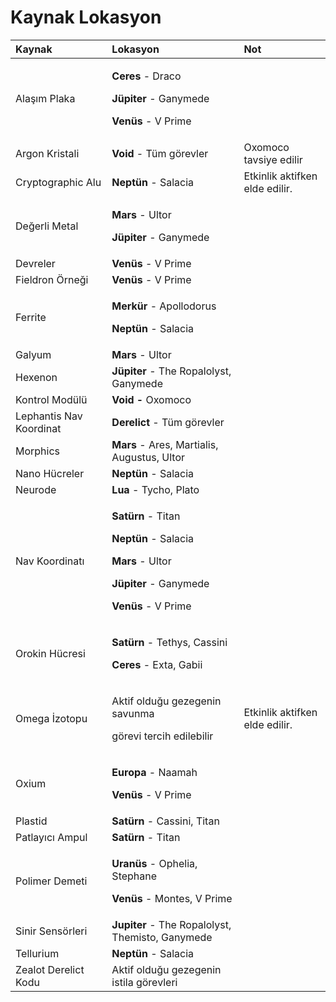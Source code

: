 # Kaynak Lokasyon

<table>
  <thead>
    <tr>
      <th style="text-align:left">Kaynak</th>
      <th style="text-align:left">Lokasyon</th>
      <th style="text-align:left">Not</th>
    </tr>
  </thead>
  <tbody>
    <tr>
      <td style="text-align:left">Ala&#x15F;&#x131;m Plaka</td>
      <td style="text-align:left">
        <p><b>Ceres</b> - Draco</p>
        <p><b>J&#xFC;piter </b>- Ganymede</p>
        <p><b>Ven&#xFC;s</b> - V Prime</p>
      </td>
      <td style="text-align:left"></td>
    </tr>
    <tr>
      <td style="text-align:left">Argon Kristali</td>
      <td style="text-align:left"><b>Void</b> - T&#xFC;m g&#xF6;revler</td>
      <td style="text-align:left">Oxomoco tavsiye edilir</td>
    </tr>
    <tr>
      <td style="text-align:left">Cryptographic Alu</td>
      <td style="text-align:left"><b>Nept&#xFC;n</b> - Salacia</td>
      <td style="text-align:left">Etkinlik aktifken elde edilir.</td>
    </tr>
    <tr>
      <td style="text-align:left">De&#x11F;erli Metal</td>
      <td style="text-align:left">
        <p><b>Mars</b> - Ultor</p>
        <p><b>J&#xFC;piter</b> - Ganymede</p>
      </td>
      <td style="text-align:left"></td>
    </tr>
    <tr>
      <td style="text-align:left">Devreler</td>
      <td style="text-align:left"><b>Ven&#xFC;s</b> - V Prime</td>
      <td style="text-align:left"></td>
    </tr>
    <tr>
      <td style="text-align:left">Fieldron &#xD6;rne&#x11F;i</td>
      <td style="text-align:left"><b>Ven&#xFC;s</b> - V Prime</td>
      <td style="text-align:left"></td>
    </tr>
    <tr>
      <td style="text-align:left">Ferrite</td>
      <td style="text-align:left">
        <p><b>Merk&#xFC;r</b> - Apollodorus</p>
        <p><b>Nept&#xFC;n</b> - Salacia</p>
      </td>
      <td style="text-align:left"></td>
    </tr>
    <tr>
      <td style="text-align:left">Galyum</td>
      <td style="text-align:left"><b>Mars</b> - Ultor</td>
      <td style="text-align:left"></td>
    </tr>
    <tr>
      <td style="text-align:left">Hexenon</td>
      <td style="text-align:left"><b>J&#xFC;piter</b> - The Ropalolyst, Ganymede</td>
      <td style="text-align:left"></td>
    </tr>
    <tr>
      <td style="text-align:left">Kontrol Mod&#xFC;l&#xFC;</td>
      <td style="text-align:left"><b>Void - </b>Oxomoco</td>
      <td style="text-align:left"></td>
    </tr>
    <tr>
      <td style="text-align:left">Lephantis Nav Koordinat</td>
      <td style="text-align:left"><b>Derelict</b> - T&#xFC;m g&#xF6;revler</td>
      <td style="text-align:left"></td>
    </tr>
    <tr>
      <td style="text-align:left">Morphics</td>
      <td style="text-align:left"><b>Mars</b> - Ares, Martialis, Augustus, Ultor</td>
      <td style="text-align:left"></td>
    </tr>
    <tr>
      <td style="text-align:left">Nano H&#xFC;creler</td>
      <td style="text-align:left"><b>Nept&#xFC;n</b> - Salacia</td>
      <td style="text-align:left"></td>
    </tr>
    <tr>
      <td style="text-align:left">Neurode</td>
      <td style="text-align:left"><b>Lua</b> - Tycho, Plato</td>
      <td style="text-align:left"></td>
    </tr>
    <tr>
      <td style="text-align:left">Nav Koordinat&#x131;</td>
      <td style="text-align:left">
        <p><b>Sat&#xFC;rn</b> - Titan</p>
        <p><b>Nept&#xFC;n</b> - Salacia</p>
        <p><b>Mars</b> - Ultor</p>
        <p><b>J&#xFC;piter</b> - Ganymede</p>
        <p><b>Ven&#xFC;s</b> - V Prime</p>
      </td>
      <td style="text-align:left"></td>
    </tr>
    <tr>
      <td style="text-align:left">Orokin H&#xFC;cresi</td>
      <td style="text-align:left">
        <p><b>Sat&#xFC;rn</b> - Tethys, Cassini</p>
        <p><b>Ceres</b> - Exta, Gabii</p>
      </td>
      <td style="text-align:left"></td>
    </tr>
    <tr>
      <td style="text-align:left">Omega &#x130;zotopu</td>
      <td style="text-align:left">
        <p>Aktif oldu&#x11F;u gezegenin savunma</p>
        <p>g&#xF6;revi tercih edilebilir</p>
      </td>
      <td style="text-align:left">Etkinlik aktifken elde edilir.</td>
    </tr>
    <tr>
      <td style="text-align:left">Oxium</td>
      <td style="text-align:left">
        <p><b>Europa</b> - Naamah</p>
        <p><b>Ven&#xFC;s</b> - V Prime</p>
      </td>
      <td style="text-align:left"></td>
    </tr>
    <tr>
      <td style="text-align:left">Plastid</td>
      <td style="text-align:left"><b>Sat&#xFC;rn</b> - Cassini, Titan</td>
      <td style="text-align:left"></td>
    </tr>
    <tr>
      <td style="text-align:left">Patlay&#x131;c&#x131; Ampul</td>
      <td style="text-align:left"><b>Sat&#xFC;rn</b> - Titan</td>
      <td style="text-align:left"></td>
    </tr>
    <tr>
      <td style="text-align:left">Polimer Demeti</td>
      <td style="text-align:left">
        <p><b>Uran&#xFC;s</b> - Ophelia, Stephane</p>
        <p><b>Ven&#xFC;s</b> - Montes, V Prime</p>
      </td>
      <td style="text-align:left"></td>
    </tr>
    <tr>
      <td style="text-align:left">Sinir Sens&#xF6;rleri</td>
      <td style="text-align:left"><b>Jupiter</b> - The Ropalolyst, Themisto, Ganymede</td>
      <td style="text-align:left"></td>
    </tr>
    <tr>
      <td style="text-align:left">Tellurium</td>
      <td style="text-align:left"><b>Nept&#xFC;n</b> - Salacia</td>
      <td style="text-align:left"></td>
    </tr>
    <tr>
      <td style="text-align:left">Zealot Derelict Kodu</td>
      <td style="text-align:left">Aktif oldu&#x11F;u gezegenin istila g&#xF6;revleri</td>
      <td style="text-align:left"></td>
    </tr>
  </tbody>
</table>